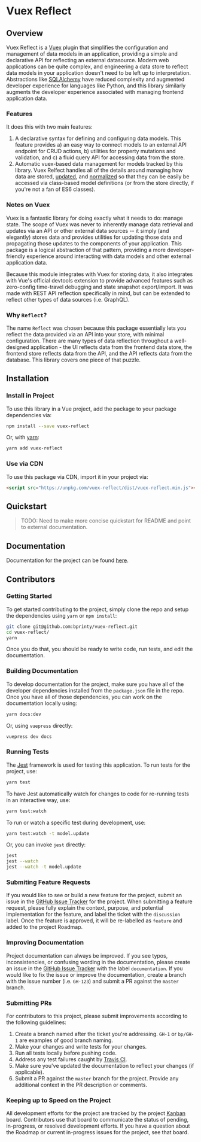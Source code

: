 # Vuex Reflect

## Overview

Vuex Reflect is a [Vuex](https://vuex.vuejs.org/) plugin that simplifies the configuration and management of data models in an application, providing a simple and declarative API for reflecting an external datasource. Modern web applications can be quite complex, and engineering a data store to reflect data models in your application doesn't need to be left up to interpretation. Abstractions like [SQLAlchemy](https://sqlalchemy.org) have reduced complexity and augmented developer experience for languages like Python, and this library similarly augments the developer experience associated with managing frontend application data.

### Features

It does this with two main features:

1. A declarative syntax for defining and configuring data models. This feature provides a) an easy way to connect models to an external API endpoint for CRUD actions, b) utilities for property mutations and validation, and c) a fluid query API for accessing data from the store.
2. Automatic vuex-based data management for models tracked by this library. Vuex Relfect handles all of the details around managing how data are stored, [updated](https://redux.js.org/recipes/structuring-reducers/updating-normalized-data/), and [normalized](https://redux.js.org/recipes/structuring-reducers/normalizing-state-shape/) so that they can be easily be accessed via class-based model definitions (or from the store directly, if you're not a fan of ES6 classes).

### Notes on Vuex

Vuex is a fantastic library for doing exactly what it needs to do: manage state. The scope of Vuex was never to inherently manage data retrieval and updates via an API or other external data sources -- it simply (and elegantly) stores data and provides utilities for updating those data and propagating those updates to the components of your application. This package is a logical abstraction of that pattern, providing a more developer-friendly experience around interacting with data models and other external application data.

Because this module integrates with Vuex for storing data, it also integrates with Vue's official devtools extension to provide advanced features such as zero-config time-travel debugging and state snapshot export/import. It was made with REST API reflection specifically in mind, but can be extended to reflect other types of data sources (i.e. GraphQL).

### Why `Reflect`?

The name `Reflect` was chosen because this package essentially lets you reflect the data provided via an API into your store, with minimal configuration. There are many types of data reflection throughout a well-designed application - the UI reflects data from the frontend data store, the frontend store reflects data from the API, and the API reflects data from the database. This library covers one piece of that puzzle.


## Installation

### Install in Project

To use this library in a Vue project, add the package to your package dependencies via:

```bash
npm install --save vuex-reflect
```

Or, with [yarn](https://yarnpkg.com/):

```bash
yarn add vuex-reflect
```

### Use via CDN

To use this package via CDN, import it in your project via:

```html
<script src="https://unpkg.com/vuex-reflect/dist/vuex-reflect.min.js"></script>
```

## Quickstart

> TODO: Need to make more concise quickstart for README and point to external documentation.

## Documentation

Documentation for the project can be found [here](http://storage.googleapis.com/atgtag/vuex-reflect/index.html).

<!-- TODO: don't store docs in a bucket after it's published - use GitHub pages. -->

## Contributors

### Getting Started

To get started contributing to the project, simply clone the repo and setup the dependencies using `yarn` or `npm install`:

```bash
git clone git@github.com:bprinty/vuex-reflect.git
cd vuex-reflect/
yarn
```

Once you do that, you should be ready to write code, run tests, and edit the documentation.


### Building Documentation

To develop documentation for the project, make sure you have all of the developer dependencies installed from the `package.json` file in the repo. Once you have all of those dependencies, you can work on the documentation locally using:

```bash
yarn docs:dev
```

Or, using `vuepress` directly:

```bash
vuepress dev docs
```

### Running Tests

The [Jest](https://jestjs.io/) framework is used for testing this application. To run tests for the project, use:

```bash
yarn test
```

To have Jest automatically watch for changes to code for re-running tests in an interactive way, use:

```bash
yarn test:watch
```

To run or watch a specific test during development, use:

```bash
yarn test:watch -t model.update
```

Or, you can invoke `jest` directly:

```bash
jest
jest --watch
jest --watch -t model.update
```

### Submiting Feature Requests

If you would like to see or build a new feature for the project, submit an issue in the [GitHub Issue Tracker](https://github.com/bprinty/vuex-reflect/issues) for the project. When submitting a feature request, please fully explain the context, purpose, and potential implementation for the feature, and label the ticket with the `discussion` label. Once the feature is approved, it will be re-labelled as `feature` and added to the project Roadmap.


### Improving Documentation

Project documentation can always be improved. If you see typos, inconsistencies, or confusing wording in the documentation, please create an issue in the [GitHub Issue Tracker](https://github.com/bprinty/vuex-reflect/issues) with the label `documentation`. If you would like to fix the issue or improve the documentation, create a branch with the issue number (i.e. `GH-123`) and submit a PR against the `master` branch.


### Submitting PRs

For contributors to this project, please submit improvements according to the following guidelines:

1. Create a branch named after the ticket you're addressing. `GH-1` or `bp/GH-1` are examples of good branch naming.
2. Make your changes and write tests for your changes.
3. Run all tests locally before pushing code.
4. Address any test failures caught by [Travis CI](https://travis-ci.com/bprinty/vuex-reflect).
5. Make sure you've updated the documentation to reflect your changes (if applicable).
6. Submit a PR against the `master` branch for the project. Provide any additional context in the PR description or comments.


### Keeping up to Speed on the Project

All development efforts for the project are tracked by the project [Kanban](https://github.com/bprinty/vuex-reflect/projects/1) board. Contributors use that board to communicate the status of pending, in-progress, or resolved development efforts. If you have a question about the Roadmap or current in-progress issues for the project, see that board.
